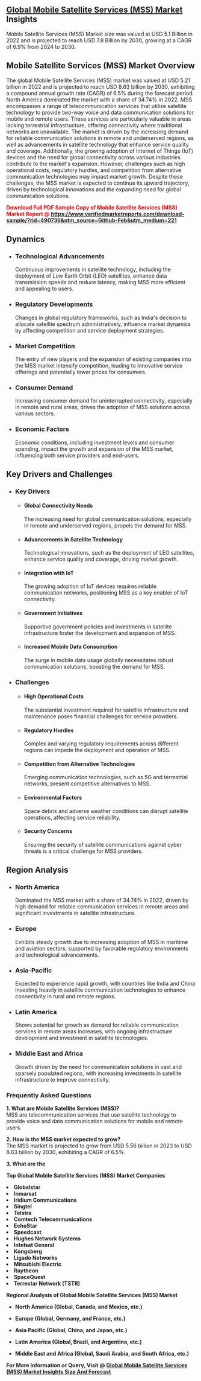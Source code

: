 <h2><a href="https://www.verifiedmarketreports.com/download-sample/?rid=490736&amp;utm_source=Github&amp;utm_medium=221" target="_blank">Global Mobile Satellite Services (MSS) Market</a> Insights</h2><p>Mobile Satellite Services (MSS) Market size was valued at USD 5.1 Billion in 2022 and is projected to reach USD 7.8 Billion by 2030, growing at a CAGR of 6.9% from 2024 to 2030.</p><p> <h2>Mobile Satellite Services (MSS) Market Overview</h2> <p>The global Mobile Satellite Services (MSS) market was valued at USD 5.21 billion in 2022 and is projected to reach USD 8.63 billion by 2030, exhibiting a compound annual growth rate (CAGR) of 6.5% during the forecast period. North America dominated the market with a share of 34.74% in 2022. MSS encompasses a range of telecommunication services that utilize satellite technology to provide two-way voice and data communication solutions for mobile and remote users. These services are particularly valuable in areas lacking terrestrial infrastructure, offering connectivity where traditional networks are unavailable. The market is driven by the increasing demand for reliable communication solutions in remote and underserved regions, as well as advancements in satellite technology that enhance service quality and coverage. Additionally, the growing adoption of Internet of Things (IoT) devices and the need for global connectivity across various industries contribute to the market's expansion. However, challenges such as high operational costs, regulatory hurdles, and competition from alternative communication technologies may impact market growth. Despite these challenges, the MSS market is expected to continue its upward trajectory, driven by technological innovations and the expanding need for global communication solutions.</p> <p><strong><p><span class=""><span style="color: #ff0000;"><strong>Download Full PDF Sample Copy of Mobile Satellite Services (MSS) Market Report</strong> @ </span><a href="https://www.verifiedmarketreports.com/download-sample/?rid=490736&amp;utm_source=Github-Feb&amp;utm_medium=221" target="_blank">https://www.verifiedmarketreports.com/download-sample/?rid=490736&amp;utm_source=Github-Feb&amp;utm_medium=221</a></span></p></strong></p> <h2>Dynamics</h2> <ul> <li><h3>Technological Advancements</h3> <p>Continuous improvements in satellite technology, including the deployment of Low Earth Orbit (LEO) satellites, enhance data transmission speeds and reduce latency, making MSS more efficient and appealing to users.</p> </li> <li><h3>Regulatory Developments</h3> <p>Changes in global regulatory frameworks, such as India's decision to allocate satellite spectrum administratively, influence market dynamics by affecting competition and service deployment strategies.</p> </li> <li><h3>Market Competition</h3> <p>The entry of new players and the expansion of existing companies into the MSS market intensify competition, leading to innovative service offerings and potentially lower prices for consumers.</p> </li> <li><h3>Consumer Demand</h3> <p>Increasing consumer demand for uninterrupted connectivity, especially in remote and rural areas, drives the adoption of MSS solutions across various sectors.</p> </li> <li><h3>Economic Factors</h3> <p>Economic conditions, including investment levels and consumer spending, impact the growth and expansion of the MSS market, influencing both service providers and end-users.</p> </li> </ul> <h2>Key Drivers and Challenges</h2> <ul> <li><h3>Key Drivers</h3> <ul> <li><h4>Global Connectivity Needs</h4> <p>The increasing need for global communication solutions, especially in remote and underserved regions, propels the demand for MSS.</p> </li> <li><h4>Advancements in Satellite Technology</h4> <p>Technological innovations, such as the deployment of LEO satellites, enhance service quality and coverage, driving market growth.</p> </li> <li><h4>Integration with IoT</h4> <p>The growing adoption of IoT devices requires reliable communication networks, positioning MSS as a key enabler of IoT connectivity.</p> </li> <li><h4>Government Initiatives</h4> <p>Supportive government policies and investments in satellite infrastructure foster the development and expansion of MSS.</p> </li> <li><h4>Increased Mobile Data Consumption</h4> <p>The surge in mobile data usage globally necessitates robust communication solutions, boosting the demand for MSS.</p> </li> </ul> </li> <li><h3>Challenges</h3> <ul> <li><h4>High Operational Costs</h4> <p>The substantial investment required for satellite infrastructure and maintenance poses financial challenges for service providers.</p> </li> <li><h4>Regulatory Hurdles</h4> <p>Complex and varying regulatory requirements across different regions can impede the deployment and operation of MSS.</p> </li> <li><h4>Competition from Alternative Technologies</h4> <p>Emerging communication technologies, such as 5G and terrestrial networks, present competitive alternatives to MSS.</p> </li> <li><h4>Environmental Factors</h4> <p>Space debris and adverse weather conditions can disrupt satellite operations, affecting service reliability.</p> </li> <li><h4>Security Concerns</h4> <p>Ensuring the security of satellite communications against cyber threats is a critical challenge for MSS providers.</p> </li> </ul> </li> </ul> <h2>Region Analysis</h2> <ul> <li><h3>North America</h3> <p>Dominated the MSS market with a share of 34.74% in 2022, driven by high demand for reliable communication services in remote areas and significant investments in satellite infrastructure.</p> </li> <li><h3>Europe</h3> <p>Exhibits steady growth due to increasing adoption of MSS in maritime and aviation sectors, supported by favorable regulatory environments and technological advancements.</p> </li> <li><h3>Asia-Pacific</h3> <p>Expected to experience rapid growth, with countries like India and China investing heavily in satellite communication technologies to enhance connectivity in rural and remote regions.</p> </li> <li><h3>Latin America</h3> <p>Shows potential for growth as demand for reliable communication services in remote areas increases, with ongoing infrastructure development and investment in satellite technologies.</p> </li> <li><h3>Middle East and Africa</h3> <p>Growth driven by the need for communication solutions in vast and sparsely populated regions, with increasing investments in satellite infrastructure to improve connectivity.</p> </li> </ul> <h3>Frequently Asked Questions</h3> <p><strong>1. What are Mobile Satellite Services (MSS)?</strong><br> MSS are telecommunication services that use satellite technology to provide voice and data communication solutions for mobile and remote users.</p> <p><strong>2. How is the MSS market expected to grow?</strong><br> The MSS market is projected to grow from USD 5.56 billion in 2023 to USD 8.63 billion by 2030, exhibiting a CAGR of 6.5%.</p> <p><strong>3. What are the</p><p><strong>Top Global Mobile Satellite Services (MSS) Market Companies</strong></p><div data-test-id=""><p><li>Globalstar</li><li> Inmarsat</li><li> Iridium Communications</li><li> Singtel</li><li> Telstra</li><li> Comtech Telecommunications</li><li> EchoStar</li><li> Speedcast</li><li> Hughes Network Systems</li><li> Intelsat General</li><li> Kongsberg</li><li> Ligado Networks</li><li> Mitsubishi Electric</li><li> Raytheon</li><li> SpaceQuest</li><li> Terrestar Network (TSTR)</li></p><div><strong>Regional Analysis of&nbsp;Global Mobile Satellite Services (MSS) Market</strong></div><ul><li dir="ltr"><p dir="ltr">North America&nbsp;(Global, Canada, and Mexico, etc.)</p></li><li dir="ltr"><p dir="ltr">Europe (Global, Germany, and France, etc.)</p></li><li dir="ltr"><p dir="ltr">Asia Pacific&nbsp;(Global, China, and Japan, etc.)</p></li><li dir="ltr"><p dir="ltr">Latin America&nbsp;(Global, Brazil, and Argentina, etc.)</p></li><li dir="ltr">Middle East and Africa&nbsp;(Global, Saudi Arabia, and South Africa, etc.)</li></ul><p><strong>For More Information or Query, Visit @&nbsp;</strong><strong><a href="https://www.verifiedmarketreports.com/product/mobile-satellite-services-mss-market-size-and-forecast/?utm_source=Github&amp;utm_medium=221" target="_blank">Global Mobile Satellite Services (MSS) Market Insights Size And Forecast</a></strong></p></div>
